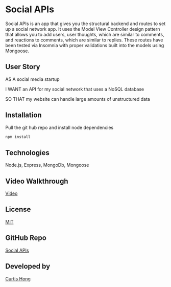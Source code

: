 # Social APIs

Social APIs is an app that gives you the structural backend and routes to set up a social network app. It uses the Model View Controller design pattern that allows you to add users, user thoughts, which are similar to comments, and reactions to comments, which are similar to replies. These routes have been tested via Insomnia with proper validations built into the models using Mongoose.

## User Story

AS A social media startup

I WANT an API for my social network that uses a NoSQL database

SO THAT my website can handle large amounts of unstructured data

## Installation

Pull the git hub repo and install node dependencies 

```bash
npm install 
```

## Technologies

Node.js,
Express,
MongoDb,
Mongoose 

    
## Video Walkthrough
[Video](https://drive.google.com/file/d/1ZoCfUfPL8Y9o-V0dgMuGF-Ww79g5dN-b/view)

## License
[MIT](https://choosealicense.com/licenses/mit/)

## GitHub Repo
[Social APIs](https://github.com/NonchalantGarage/social-apis.git)

## Developed by
[Curtis Hong](https://github.com/nonchalantgarage)

